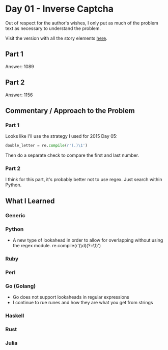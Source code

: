 # Day 01 - Inverse Captcha

Out of respect for the author's wishes, I only put as much of the problem text as necessary to understand the problem.

Visit the version with all the story elements [here](https://adventofcode.com/2017/day/1).

## Part 1
Answer: 1089

## Part 2
Answer: 1156

## Commentary / Approach to the Problem

### Part 1
Looks like I'll use the strategy I used for 2015 Day 05:

```python
double_letter = re.compile(r'(.)\1')
```

Then do a separate check to compare the first and last number.

### Part 2
I think for this part, it's probably better not to use regex. Just search within Python. 

## What I Learned

### Generic

### Python
- A new type of lookahead in order to allow for overlapping without using the regex module. re.compile(r'(\d)(?=\1)')

### Ruby

### Perl

### Go (Golang)
- Go does not support lookaheads in regular expressions
- I continue to rue runes and how they are what you get from strings
### Haskell

### Rust

### Julia
    